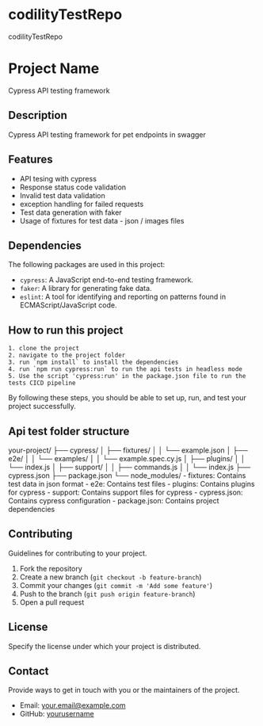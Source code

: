 ﻿# codilityTestRepo
codilityTestRepo

# Project Name
Cypress API testing framework

## Description
Cypress API testing framework for pet endpoints in swagger

## Features
- API tesing with cypress
- Response status code validation
- Invalid test data validation
- exception handling for failed requests
- Test data generation with faker
- Usage of fixtures for test data - json / images files

## Dependencies
The following packages are used in this project:

- `cypress`: A JavaScript end-to-end testing framework.
- `faker`: A library for generating fake data.
- `eslint`: A tool for identifying and reporting on patterns found in ECMAScript/JavaScript code.

## How to run this project
	1. clone the project
	2. navigate to the project folder
	3. run `npm install` to install the dependencies
	4. run `npm run cypress:run` to run the api tests in headless mode
	5. Use the script 'cypress:run' in the package.json file to run the tests CICD pipeline

By following these steps, you should be able to set up, run, and test your project successfully.


## Api test folder structure
your-project/
├── cypress/
│   ├── fixtures/
│   │   └── example.json
│   ├── e2e/
│   │   └── examples/
│   │       └── example.spec.cy.js
│   ├── plugins/
│   │   └── index.js
│   ├── support/
│   │   ├── commands.js
│   │   └── index.js
├── cypress.json
├── package.json
└── node_modules/
	- fixtures: Contains test data in json format
	- e2e: Contains test files
	- plugins: Contains plugins for cypress
	- support: Contains support files for cypress
	- cypress.json: Contains cypress configuration
	- package.json: Contains project dependencies


## Contributing
Guidelines for contributing to your project.

1. Fork the repository
2. Create a new branch (`git checkout -b feature-branch`)
3. Commit your changes (`git commit -m 'Add some feature'`)
4. Push to the branch (`git push origin feature-branch`)
5. Open a pull request

## License
Specify the license under which your project is distributed.

## Contact
Provide ways to get in touch with you or the maintainers of the project.

- Email: your.email@example.com
- GitHub: [yourusername](https://github.com/yourusername)